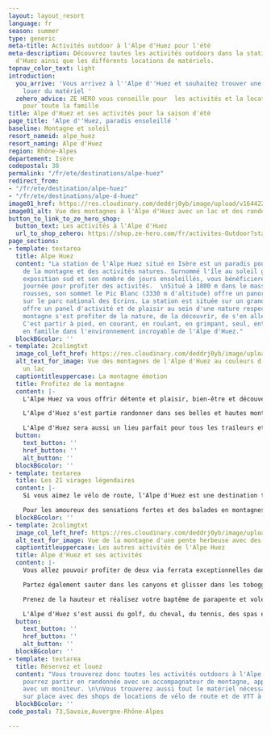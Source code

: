 ```yaml
---
layout: layout_resort
language: fr
season: summer
type: generic
meta-title: Activités outdoor à l'Alpe d'Huez pour l'été
meta-description: Découvrez toutes les activités outdoors dans la station de l'Alpe
  d'Huez ainsi que les différents locations de matériels.
topnav_color_text: light
introduction:
  you_arrive: 'Vous arrivez à l''Alpe d''Huez et souhaitez trouver une activité ou
    louer du matériel '
  zehero_advice: ZE HERO vous conseille pour  les activités et la location des équipements
    pour toute la famille
title: Alpe d'Huez et ses activités pour la saison d'été
page_title: 'Alpe d''Huez, paradis ensoleillé '
baseline: Montagne et soleil
resort_nameid: alpe_huez
resort_naming: Alpe d'Huez
region: Rhône-Alpes
departement: Isère
codepostal: 38
permalink: "/fr/ete/destinations/alpe-huez"
redirect_from:
- "/fr/ete/destination/alpe-huez"
- "/fr/ete/destinations/alpe-d-huez"
image01_href: https://res.cloudinary.com/deddrj0yb/image/upload/v1644227090/website/resorts/alpe%20d%27huez/aurele-mayol-kiW0s-RMIDk-unsplash_lzygte.jpg
image01_alt: Vue des montagnes à l'Alpe d'Huez avec un lac et des randonneurs
button_to_link_to_ze_hero_shop:
  button_text: Les activités à l'Alpe d'Huez
  url_to_shop_zehero: https://shop.ze-hero.com/fr/activites-Outdoor?station=Alpe+d%27Huez&calessonstype=all&catypegenderlistsummer=all&calessonsactivitytype=all&start-date=
page_sections:
- template: textarea
  title: Alpe Huez
  content: "La station de l'Alpe Huez situé en Isère est un paradis pour les amoureux
    de la montagne et des activités natures. Surnommé l'île au soleil grâce à son
    exposition sud et son nombre de jours ensoleillés, vous bénéficierez de belle
    journée pour profiter des activités.  \nSitué à 1800 m dans le massif des grandes
    rousses, son sommet le Pic Blanc (3330 m d'altitude) offre un panorama d'exception
    sur le parc national des Ecrins. La station est située sur un grand plateau et
    offre un panel d'activité et de plaisir au sein d'une nature respecté et protégé.\n\nLa
    montagne s'est profiter de la nature, de la découvrir, de s'en aller sur ses sommets.
    C'est partir à pied, en courant, en roulant, en grimpant, seul, entre amis ou
    en famille dans l'environnement incroyable de l'Alpe d'Huez."
  blockBGcolor: ''
- template: 2colimgtxt
  image_col_left_href: https://res.cloudinary.com/deddrj0yb/image/upload/v1644227091/website/resorts/alpe%20d%27huez/antoine-petitteville-Uw3Cq3s3efQ-unsplash_m0eol6.jpg
  alt_text_for_image: Vue des montagnes de l'Alpe d'Huez au couleurs d'automne avec
    un lac
  captiontitleuppercase: La montagne émotion
  title: Profitez de la montagne
  content: |-
    L'Alpe Huez va vous offrir détente et plaisir, bien-être et découverte, sport et sensation. Vous ne serez pas sur la côte d'azur, mais vous pourrez surement voir une belle mer de nuage. Cette station va s'engager au près des familles avec son Label Famille Plus. Que vous séjournez entre amis, en couple, seul vous trouverez vos activités préférées dans la station de l'Alpe Huez.

    L'Alpe d'Huez s'est partie randonner dans ses belles et hautes montagnes. Dans le massif des Grandes Rousses, vous y trouverez de nombreuses randonnées pour tous les niveaux. Elle offre environ 250km de sentier balisé. C'est également des lacs d'altitudes, le Pic Blanc à 3330 m d'altitude, une nature protégée. Vous pourrez aussi profiter des remontées mécaniques pour diversifier vos balades, partir de plus haut en altitude. Réservez une randonnée avec un accompagnateur montagne afin de découvrir la faune et la flore des montagnes de l'Alpe d'Huez. Partez à la rencontre des éleveurs de vache et de mouton, découvrez les refuges de montagnes, randonnez quelques heures ou partez plusieurs jours.

    L'Alpe d'Huez sera aussi un lieu parfait pour tous les traileurs et coureurs qui voudront profiter des sentiers.
  button:
    text_button: ''
    href_button: ''
    alt_button: ''
  blockBGcolor: ''
- template: textarea
  title: Les 21 virages légendaires
  content: |-
    Si vous aimez le vélo de route, l'Alpe d'Huez est une destination très connue du monde du cyclisme. La fameuse montée de l'Alpe d'Huez et ses 21 virages est une montée mythique. Vous trouverez un grand nombre de parcours de vélo de route à traverser l'Oisans et l'Isère.

    Pour les amoureux des sensations fortes et des balades en montagnes, l'Alpe d'Huez est une station incroyable pour la pratique du VTT. Elle offre de nombreuses pistes d'enduro, de x-countries pour les débutants et aussi pour les experts. Des espaces ludiques permettront aux débutants et aux enfants d'apprendre le VTT. Partez également profiter des sentiers en VTT électrique.
  blockBGcolor: ''
- template: 2colimgtxt
  image_col_left_href: https://res.cloudinary.com/deddrj0yb/image/upload/v1644227091/website/resorts/alpe%20d%27huez/louis-derrac-2rUtBFrq-H0-unsplash_xrtuax.jpg
  alt_text_for_image: Vue de la montagne d'une pente herbeuse avec des fleurs de montagnes
  captiontitleuppercase: Les autres activités de l'Alpe Huez
  title: Alpe d'Huez et ses activités
  content: |-
    Vous allez pouvoir profiter de deux via ferrata exceptionnelles dans les gorges de Sarenne. Pour les amateurs de grimpe, l'Alpe d'Huez, c'est 150 voies sur la falaise du lac Besson. De quoi profiter de l'escalade et de grimper dans des lieux sauvages.

    Partez également sauter dans les canyons et glisser dans les toboggans avec les canyonings dans les alentours de l'Alpe d'Huez. Vous pourrez aussi réserver une descente de rafting et de canoë kayak. Des activités qui vous rafraichiront après vos journées de randonnées.

    Prenez de la hauteur et réalisez votre baptême de parapente et voler au-dessus du parc national des Ecrins, effleurer les sommets du massif des Grandes Rousses.

    L'Alpe d'Huez s'est aussi du golf, du cheval, du tennis, des spas et du bien-être, de la pêche, une piscine et bien d'autres activités. Vous ne pourrez vous ennuyez sur cette île au soleil.
  button:
    text_button: ''
    href_button: ''
    alt_button: ''
  blockBGcolor: ''
- template: textarea
  title: Réservez et louez
  content: "Vous trouverez donc toutes les activités outdoors à l'Alpe d'Huez. Vous
    pourrez partir en randonnée avec un accompagnateur de montagne, apprendre le VTT
    avec un moniteur. \n\nVous trouverez aussi tout le matériel nécessaire directement
    sur place avec des shops de locations de vélo de route et de VTT à l'Alpe d'Huez."
  blockBGcolor: ''
code_postal: 73,Savoie,Auvergne-Rhône-Alpes

---
```

